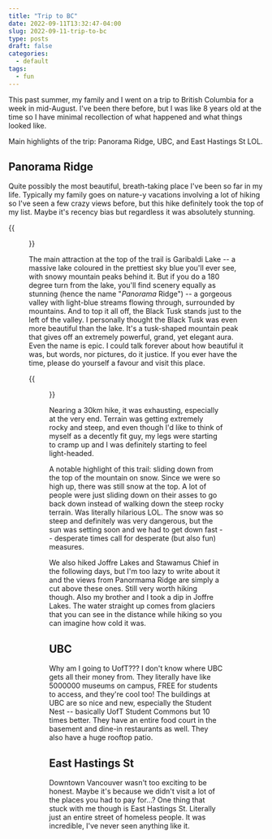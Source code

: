 ```yaml
---
title: "Trip to BC"
date: 2022-09-11T13:32:47-04:00
slug: 2022-09-11-trip-to-bc
type: posts
draft: false
categories:
  - default
tags:
  - fun
---
```


This past summer, my family and I went on a trip to British Columbia for a week in mid-August. I've been there before, but I was like 8 years old at the time so I have minimal recollection of what happened and what things looked like.

Main highlights of the trip: Panorama Ridge, UBC, and East Hastings St LOL.

## Panorama Ridge

Quite possibly the most beautiful, breath-taking place I've been so far in my life. Typically my family goes on nature-y vacations involving a lot of hiking so I've seen a few crazy views before, but this hike definitely took the top of my list. Maybe it's recency bias but regardless it was absolutely stunning. 

{{<figure src="images/panorama-ridge.jpg" caption="At the top of Panaorama Ridge overlooking Garibaldi Lake, ft. my brother.">}}

The main attraction at the top of the trail is Garibaldi Lake -- a massive lake coloured in the prettiest sky blue you'll ever see, with snowy mountain peaks behind it. But if you do a 180 degree turn from the lake, you'll find scenery equally as stunning (hence the name "*Panorama* Ridge") -- a gorgeous valley with light-blue streams flowing through, surrounded by mountains. And to top it all off, the Black Tusk stands just to the left of the valley. I personally thought the Black Tusk was even more beautiful than the lake. It's a tusk-shaped mountain peak that gives off an extremely powerful, grand, yet elegant aura. Even the name is epic. I could talk forever about how beautiful it was, but words, nor pictures, do it justice. If you ever have the time, please do yourself a favour and visit this place.

<!-- ![The Black Tusk](images/black-tusk.jpg) -->
{{<figure src="images/black-tusk.jpg" caption="The Black Tusk. So incredibly mighty, so incredibly spectacular.">}}

Nearing a 30km hike, it was exhausting, especially at the very end. Terrain was getting extremely rocky and steep, and even though I'd like to think of myself as a decently fit guy, my legs were starting to cramp up and I was definitely starting to feel light-headed.

A notable highlight of this trail: sliding down from the top of the mountain on snow. Since we were so high up, there was still snow at the top. A lot of people were just sliding down on their asses to go back down instead of walking down the steep rocky terrain. Was literally hilarious LOL. The snow was so steep and definitely was very dangerous, but the sun was setting soon and we had to get down fast -- desperate times call for desperate (but also fun) measures.

We also hiked Joffre Lakes and Stawamus Chief in the following days, but I'm too lazy to write about it and the views from Panormama Ridge are simply a cut above these ones. Still very worth hiking though. Also my brother and I took a dip in Joffre Lakes. The water straight up comes from glaciers that you can see in the distance while hiking so you can imagine how cold it was.


## UBC

Why am I going to UofT??? I don't know where UBC gets all their money from. They literally have like 5000000 museums on campus, FREE for students to access, and they're cool too! The buildings at UBC are so nice and new, especially the Student Nest -- basically UofT Student Commons but 10 times better. They have an entire food court in the basement and dine-in restaurants as well. They also have a huge rooftop patio. 

## East Hastings St

Downtown Vancouver wasn't too exciting to be honest. Maybe it's because we didn't visit a lot of the places you had to pay for...? One thing that stuck with me though is East Hastings St. Literally just an entire street of homeless people. It was incredible, I've never seen anything like it.